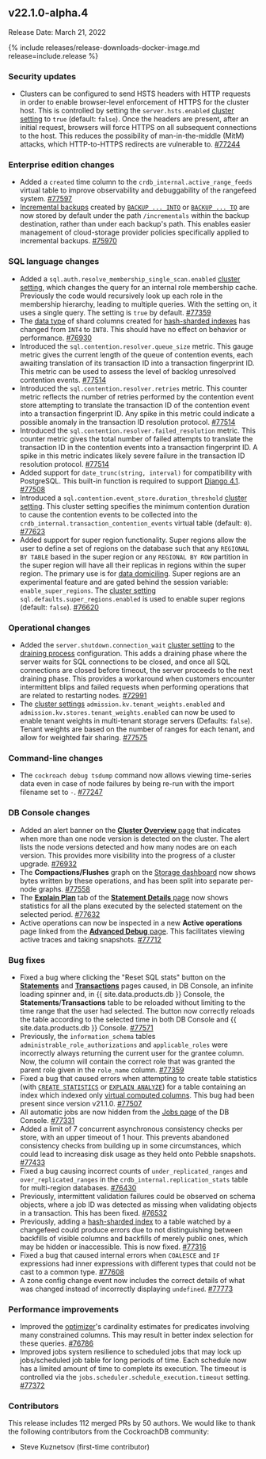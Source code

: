 ## v22.1.0-alpha.4

Release Date: March 21, 2022

{% include releases/release-downloads-docker-image.md release=include.release %}

<h3 id="v22-1-0-alpha-4-security-updates">Security updates</h3>

- Clusters can be configured to send HSTS headers with HTTP requests in order to enable browser-level enforcement of HTTPS for the cluster host. This is controlled by setting the `server.hsts.enabled` [cluster setting](../v22.1/cluster-settings.html) to `true` (default: `false`). Once the headers are present, after an initial request, browsers will force HTTPS on all subsequent connections to the host. This reduces the possibility of man-in-the-middle (MitM) attacks, which HTTP-to-HTTPS redirects are vulnerable to. [#77244][#77244]

<h3 id="v22-1-0-alpha-4-enterprise-edition-changes">Enterprise edition changes</h3>

- Added a `created` time column to the `crdb_internal.active_range_feeds` virtual table to improve observability and debuggability of the rangefeed system. [#77597][#77597]
- [Incremental backups](../v22.1/take-full-and-incremental-backups.html#incremental-backups) created by [`BACKUP ... INTO`](../v22.1/backup.html) or [`BACKUP ... TO`](../v22.1/backup.html) are now stored by default under the path `/incrementals` within the backup destination, rather than under each backup's path. This enables easier management of cloud-storage provider policies specifically applied to incremental backups. [#75970][#75970]

<h3 id="v22-1-0-alpha-4-sql-language-changes">SQL language changes</h3>

- Added a `sql.auth.resolve_membership_single_scan.enabled` [cluster setting](../v22.1/cluster-settings.html), which changes the query for an internal role membership cache. Previously the code would recursively look up each role in the membership hierarchy, leading to multiple queries. With the setting on, it uses a single query. The setting is `true` by default. [#77359][#77359]
- The [data type](../v22.1/data-types.html) of shard columns created for [hash-sharded indexes](../v22.1/hash-sharded-indexes.html) has changed from `INT4` to `INT8`. This should have no effect on behavior or performance. [#76930][#76930]
- Introduced the `sql.contention.resolver.queue_size` metric. This gauge metric gives the current length of the queue of contention events, each awaiting translation of its transaction ID into a transaction fingerprint ID. This metric can be used to assess the level of backlog unresolved contention events. [#77514][#77514]
- Introduced the `sql.contention.resolver.retries` metric. This counter metric reflects the number of retries performed by the contention event store attempting to translate the transaction ID of the contention event into a transaction fingerprint ID. Any spike in this metric could indicate a possible anomaly in the transaction ID resolution protocol. [#77514][#77514]
- Introduced the `sql.contention.resolver.failed_resolution` metric. This counter metric gives the total number of failed attempts to translate the transaction ID in the contention events into a transaction fingerprint ID. A spike in this metric indicates likely severe failure in the transaction ID resolution protocol. [#77514][#77514]
- Added support for `date_trunc(string, interval)` for compatibility with PostgreSQL. This built-in function is required to support [Django 4.1](https://docs.djangoproject.com/en/dev/releases/4.1/). [#77508][#77508]
- Introduced a `sql.contention.event_store.duration_threshold` [cluster setting](../v22.1/cluster-settings.html). This cluster setting specifies the minimum contention duration to cause the contention events to be collected into the `crdb_internal.transaction_contention_events` virtual table (default: `0`). [#77623][#77623]
- Added support for super region functionality. Super regions allow the user to define a set of regions on the database such that any `REGIONAL BY TABLE` based in the super region or any `REGIONAL BY ROW` partition in the super region will have all their replicas in regions within the super region. The primary use is for [data domiciling](../v22.1/data-domiciling.html). Super regions are an experimental feature and are gated behind the session variable: `enable_super_regions`. The [cluster setting](../v22.1/cluster-settings.html) `sql.defaults.super_regions.enabled` is used to enable super regions (default: `false`). [#76620][#76620]

<h3 id="v22-1-0-alpha-4-operational-changes">Operational changes</h3>

- Added the `server.shutdown.connection_wait` [cluster setting](../v22.1/cluster-settings.html) to the [draining process](../v22.1/node-shutdown.html#node-shutdown-sequence) configuration. This adds a draining phase where the server waits for SQL connections to be closed, and once all SQL connections are closed before timeout, the server proceeds to the next draining phase. This provides a workaround when customers encounter intermittent blips and failed requests when performing operations that are related to restarting nodes. [#72991][#72991]
- The [cluster settings](../v22.1/cluster-settings.html) `admission.kv.tenant_weights.enabled` and `admission.kv.stores.tenant_weights.enabled` can now be used to enable tenant weights in multi-tenant storage servers (Defaults: `false`). Tenant weights are based on the number of ranges for each tenant, and allow for weighted fair sharing. [#77575][#77575]

<h3 id="v22-1-0-alpha-4-command-line-changes">Command-line changes</h3>

- The `cockroach debug tsdump` command now allows viewing time-series data even in case of node failures by being re-run with the import filename set to `-`. [#77247][#77247]

<h3 id="v22-1-0-alpha-4-db-console-changes">DB Console changes</h3>

- Added an alert banner on the [**Cluster Overview** page](../v22.1/ui-cluster-overview-page.html) that indicates when more than one node version is detected on the cluster. The alert lists the node versions detected and how many nodes are on each version. This provides more visibility into the progress of a cluster upgrade. [#76932][#76932]
- The **Compactions/Flushes** graph on the [Storage dashboard](../v22.1/ui-storage-dashboard.html) now shows bytes written by these operations, and has been split into separate per-node graphs. [#77558][#77558]
- The [**Explain Plan**](../v22.1/ui-statements-page.html#explain-plans) tab of the [**Statement Details** page](../v22.1/ui-statements-page.html#statement-details-page) now shows statistics for all the plans executed by the selected statement on the selected period. [#77632][#77632]
- Active operations can now be inspected in a new **Active operations** page linked from the [**Advanced Debug** page](../v22.1/ui-debug-pages.html). This facilitates viewing active traces and taking snapshots. [#77712][#77712]

<h3 id="v22-1-0-alpha-4-bug-fixes">Bug fixes</h3>

- Fixed a bug where clicking the "Reset SQL stats" button on the [**Statements**](../v22.1/ui-statements-page.html) and [**Transactions**](../v22.1/ui-transactions-page.html) pages caused, in DB Console, an infinite loading spinner and, in {{ site.data.products.db }} Console, the **Statements**/**Transactions** table to be reloaded without limiting to the time range that the user had selected. The button now correctly reloads the table according to the selected time in both DB Console and {{ site.data.products.db }} Console. [#77571][#77571]
- Previously, the `information_schema` tables `administrable_role_authorizations` and `applicable_roles` were incorrectly always returning the current user for the grantee column. Now, the column will contain the correct role that was granted the parent role given in the `role_name` column. [#77359][#77359]
- Fixed a bug that caused errors when attempting to create table statistics (with [`CREATE STATISTICS`](../v22.1/create-statistics.html) or [`EXPLAIN ANALYZE`](../v22.1/explain-analyze.html)) for a table containing an index which indexed only [virtual computed columns](../v22.1/computed-columns.html). This bug had been present since version v21.1.0. [#77507][#77507]
- All automatic jobs are now hidden from the [Jobs page](../v22.1/ui-jobs-page.html) of the DB Console. [#77331][#77331]
- Added a limit of 7 concurrent asynchronous consistency checks per store, with an upper timeout of 1 hour. This prevents abandoned consistency checks from building up in some circumstances, which could lead to increasing disk usage as they held onto Pebble snapshots. [#77433][#77433]
- Fixed a bug causing incorrect counts of `under_replicated_ranges` and `over_replicated_ranges` in the `crdb_internal.replication_stats` table for multi-region databases. [#76430][#76430]
- Previously, intermittent validation failures could be observed on schema objects, where a job ID was detected as missing when validating objects in a transaction. This has been fixed. [#76532][#76532]
- Previously, adding a [hash-sharded index](../v22.1/hash-sharded-indexes.html) to a table watched by a changefeed could produce errors due to not distinguishing between backfills of visible columns and backfills of merely public ones, which may be hidden or inaccessible. This is now fixed. [#77316][#77316]
- Fixed a bug that caused internal errors when `COALESCE` and `IF` expressions had inner expressions with different types that could not be cast to a common type. [#77608][#77608]
- A zone config change event now includes the correct details of what was changed instead of incorrectly displaying `undefined`. [#77773][#77773]

<h3 id="v22-1-0-alpha-4-performance-improvements">Performance improvements</h3>

- Improved the [optimizer](../v22.1/cost-based-optimizer.html)'s cardinality estimates for predicates involving many constrained columns. This may result in better index selection for these queries. [#76786][#76786]
- Improved jobs system resilience to scheduled jobs that may lock up jobs/scheduled job table for long periods of time. Each schedule now has a limited amount of time to complete its execution. The timeout is controlled via the `jobs.scheduler.schedule_execution.timeout` setting. [#77372][#77372]

<div class="release-note-contributors" markdown="1">

<h3 id="v22-1-0-alpha-4-contributors">Contributors</h3>

This release includes 112 merged PRs by 50 authors.
We would like to thank the following contributors from the CockroachDB community:

- Steve Kuznetsov (first-time contributor)

</div>

[#72991]: https://github.com/cockroachdb/cockroach/pull/72991
[#75970]: https://github.com/cockroachdb/cockroach/pull/75970
[#76430]: https://github.com/cockroachdb/cockroach/pull/76430
[#76532]: https://github.com/cockroachdb/cockroach/pull/76532
[#76620]: https://github.com/cockroachdb/cockroach/pull/76620
[#76786]: https://github.com/cockroachdb/cockroach/pull/76786
[#76897]: https://github.com/cockroachdb/cockroach/pull/76897
[#76930]: https://github.com/cockroachdb/cockroach/pull/76930
[#76932]: https://github.com/cockroachdb/cockroach/pull/76932
[#77244]: https://github.com/cockroachdb/cockroach/pull/77244
[#77247]: https://github.com/cockroachdb/cockroach/pull/77247
[#77316]: https://github.com/cockroachdb/cockroach/pull/77316
[#77331]: https://github.com/cockroachdb/cockroach/pull/77331
[#77359]: https://github.com/cockroachdb/cockroach/pull/77359
[#77372]: https://github.com/cockroachdb/cockroach/pull/77372
[#77433]: https://github.com/cockroachdb/cockroach/pull/77433
[#77507]: https://github.com/cockroachdb/cockroach/pull/77507
[#77508]: https://github.com/cockroachdb/cockroach/pull/77508
[#77514]: https://github.com/cockroachdb/cockroach/pull/77514
[#77558]: https://github.com/cockroachdb/cockroach/pull/77558
[#77571]: https://github.com/cockroachdb/cockroach/pull/77571
[#77575]: https://github.com/cockroachdb/cockroach/pull/77575
[#77597]: https://github.com/cockroachdb/cockroach/pull/77597
[#77606]: https://github.com/cockroachdb/cockroach/pull/77606
[#77608]: https://github.com/cockroachdb/cockroach/pull/77608
[#77623]: https://github.com/cockroachdb/cockroach/pull/77623
[#77632]: https://github.com/cockroachdb/cockroach/pull/77632
[#77712]: https://github.com/cockroachdb/cockroach/pull/77712
[#77773]: https://github.com/cockroachdb/cockroach/pull/77773
[962cd2d26]: https://github.com/cockroachdb/cockroach/commit/962cd2d26
